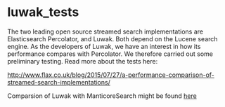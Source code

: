 # luwak_tests

The two leading open source streamed search implementations are Elasticsearch Percolator, and Luwak. Both depend on the Lucene search engine. As the developers of Luwak, we have an interest in how its performance compares with Percolator. We therefore carried out some preliminary testing. Read more about the tests here:

http://www.flax.co.uk/blog/2015/07/27/a-performance-comparison-of-streamed-search-implementations/


Comparsion of Luwak with ManticoreSearch might be found [here](compare_percolator/MANTICORE.md)
